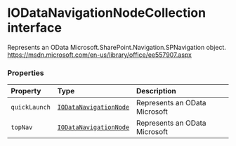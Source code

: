 # IODataNavigationNodeCollection interface





Represents an OData Microsoft.SharePoint.Navigation.SPNavigation object. 
https://msdn.microsoft.com/en-us/library/office/ee557907.aspx




### Properties

| Property	   | Type	| Description|
|:-------------|:-------|:-----------|
|`quickLaunch`      | [`IODataNavigationNode`](../sp-client-base/iodatanavigationnode.md) | Represents an OData Microsoft |
|`topNav`      | [`IODataNavigationNode`](../sp-client-base/iodatanavigationnode.md) | Represents an OData Microsoft |





